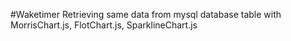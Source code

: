 #Waketimer
Retrieving same data from mysql database table with MorrisChart.js, FlotChart.js, SparklineChart.js